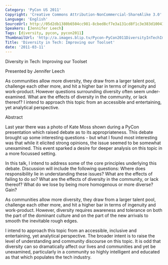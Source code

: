 ```yaml
---
Category: 'PyCon US 2011'
Copyright: 'Creative Commons Attribution-NonCommercial-ShareAlike 3.0'
Language: 'English'
SourceUrl: http://05d2db1380b6504cc981-8cbed8cf7e3a131cd8f1c3e383d10041.r93.cf2.rackcdn.com/pycon-us-2011/374_diversity-in-tech-improving-our-toolset.mp4
Speakers: [Jennifer Leech]
Tags: [diversity, pycon, pycon2011]
ThumbnailUrl: 'http://a.images.blip.tv/Pycon-PyCon2011DiversityInTechImprovingOurToolset347.png'
Title: 'Diversity in Tech: Improving our Toolset'
date: '2011-03-11'
---
```

Diversity in Tech: Improving our Toolset

Presented by Jennifer Leech

As communities allow more diversity, they draw from a larger talent pool,
challenge each other more, and hit a higher bar in terms of ingenuity and
work-product. However questions surrounding diversity often seem under-
examined. What are the effects of diversity in the community, or lack thereof?
I intend to approach this topic from an accessible and entertaining, yet
analytical perspective.

Abstract

Last year there was a photo of Kate Moss shown during a PyCon presentation
which raised debate as to its appropriateness. This debate brought up some
interesting questions - but what I found most interesting was that while it
elicited strong opinions, the issue seemed to be somewhat unexamined. This
event sparked a desire for deeper analysis on this topic in a more focussed
setting.

In this talk, I intend to address some of the core principles underlying this
debate. Discussion will include the following questions: Where does
responsibility lie in understanding these issues? What are the effects of
failing to do so? What are the effects of diversity in the community, or lack
thereof? What do we lose by being more homogenous or more diverse? Gain?

As communities allow more diversity, they draw from a larger talent pool,
challenge each other more, and hit a higher bar in terms of ingenuity and
work-product. However, diversity requires awareness and tolerance on both the
part of the dominant culture and on the part of the new arrivals to smooth the
inevitable rough edges.

I intend to approach this topic from an accessible, inclusive and
entertaining, yet analytical perspective. The broader intent is to raise the
level of understanding and community discourse on this topic. It is odd that
diversity can so dramatically affect our lives and communities and yet be
unexamined, particularly in a community so highly intelligent and educated as
that which populates the tech industry.
